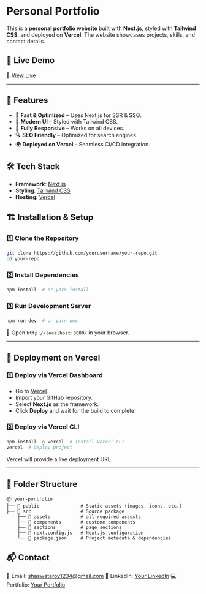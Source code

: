
# Personal Portfolio

This is a **personal portfolio website** built with **Next.js**, styled with **Tailwind CSS**, and deployed on **Vercel**. The website showcases projects, skills, and contact details.

## 🚀 Live Demo
[🔗 View Live](personal-portfolio-three-neon.vercel.app)

---
## 📌 Features

- 🚀 **Fast & Optimized** – Uses Next.js for SSR & SSG.
- 🎨 **Modern UI** – Styled with Tailwind CSS.
- 📱 **Fully Responsive** – Works on all devices.
- 🔍 **SEO Friendly** – Optimized for search engines.
- 🌍 **Deployed on Vercel** – Seamless CI/CD integration.


## 🛠️ Tech Stack

- **Framework**: [Next.js](https://nextjs.org/)
- **Styling**: [Tailwind CSS](https://tailwindcss.com/)
- **Hosting**: [Vercel](https://vercel.com/)
## 🏗️ Installation & Setup

### 1️⃣ Clone the Repository
```sh
git clone https://github.com/yourusername/your-repo.git
cd your-repo
```

### 2️⃣ Install Dependencies
```sh
npm install  # or yarn install
```

### 3️⃣ Run Development Server
```sh
npm run dev  # or yarn dev
```
📍 Open `http://localhost:3000/` in your browser.

---
## 🚀 Deployment on Vercel

### 1️⃣ Deploy via Vercel Dashboard
- Go to [Vercel](https://vercel.com/).
- Import your GitHub repository.
- Select **Next.js** as the framework.
- Click **Deploy** and wait for the build to complete.

### 2️⃣ Deploy via Vercel CLI
```sh
npm install -g vercel  # Install Vercel CLI
vercel  # Deploy project
```
Vercel will provide a live deployment URL.

---


## 📂 Folder Structure
```
📦 your-portfolio
├── 📂 public               # Static assets (images, icons, etc.)
├── 📂 src                  # Source package
    ├── 📂 assets           # all required assests
    ├── 📂 components       # custome components
    ├── 📂 sections         # page sections
    ├── 📜 next.config.js   # Next.js configuration
    └── 📜 package.json     # Project metadata & dependencies
```
## 📬 Contact

📧 Email: [shaswataroy1234@gmail.com](mailto:shaswataroy1234@gmail.com)
🔗 LinkedIn: [Your LinkedIn](https://www.linkedin.com/in/shaswata2003/)
💻 Portfolio: [Your Portfolio](https://your-vercel-url.vercel.app)
